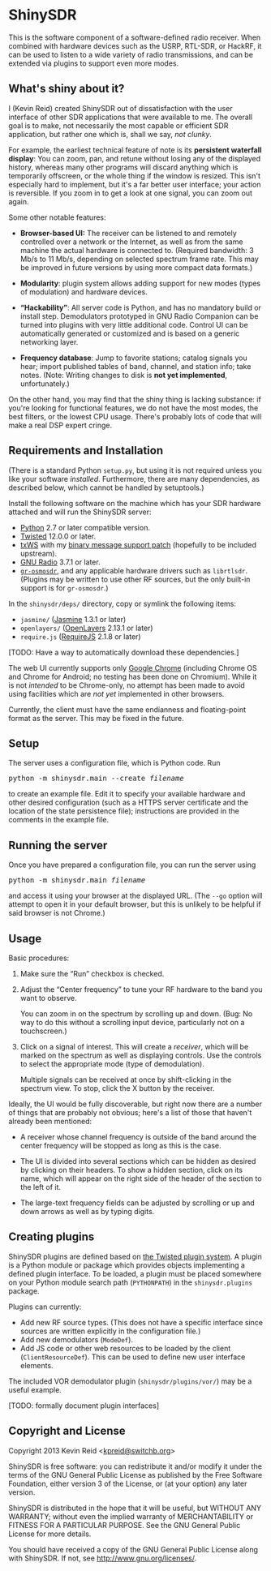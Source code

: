 ShinySDR
========

This is the software component of a software-defined radio receiver. When combined with hardware devices such as the USRP, RTL-SDR, or HackRF, it can be used to listen to a wide variety of radio transmissions, and can be extended via plugins to support even more modes.

What's shiny about it?
----------------------

I (Kevin Reid) created ShinySDR out of dissatisfaction with the user interface of other SDR applications that were available to me. The overall goal is to make, not necessarily the most capable or efficient SDR application, but rather one which is, shall we say, *not clunky*.

For example, the earliest technical feature of note is its **persistent waterfall display**: You can zoom, pan, and retune without losing any of the displayed history, whereas many other programs will discard anything which is temporarily offscreen, or the whole thing if the window is resized. This isn't especially hard to implement, but it's a far better user interface; your action is reversible. If you zoom in to get a look at one signal, you can zoom out again.

Some other notable features:

* **Browser-based UI:** The receiver can be listened to and remotely controlled over a network or the Internet, as well as from the same machine the actual hardware is connected to. (Required bandwidth: 3 Mb/s to 11 Mb/s, depending on selected spectrum frame rate. This may be improved in future versions by using more compact data formats.)

* **Modularity**: plugin system allows adding support for new modes (types of modulation) and hardware devices.

* **“Hackability”**: All server code is Python, and has no mandatory build or install step. Demodulators prototyped in GNU Radio Companion can be turned into plugins with very little additional code. Control UI can be automatically generated or customized and is based on a generic networking layer.

* **Frequency database**: Jump to favorite stations; catalog signals you hear; import published tables of band, channel, and station info; take notes. (Note: Writing changes to disk is **not yet implemented**, unfortunately.)

On the other hand, you may find that the shiny thing is lacking substance: if you're looking for functional features, we do not have the most modes, the best filters, or the lowest CPU usage. There's probably lots of code that will make a real DSP expert cringe.

Requirements and Installation
-----------------------------

(There is a standard Python `setup.py`, but using it is not required unless you like your software *installed*.
Furthermore, there are many dependencies, as described below, which cannot be handled by setuptools.)

Install the following software on the machine which has your SDR hardware attached and will run the ShinySDR server:

* [Python](http://www.python.org/) 2.7 or later compatible version.
* [Twisted](http://twistedmatrix.com/) 12.0.0 or later.
* [txWS](https://github.com/MostAwesomeDude/txWS) with my [binary message support patch](https://github.com/kpreid/txWS/tree/binary) (hopefully to be included upstream).
* [GNU Radio](http://gnuradio.org/) 3.7.1 or later.
* [`gr-osmosdr`](http://sdr.osmocom.org/trac/wiki/GrOsmoSDR), and any applicable hardware drivers such as `librtlsdr`. (Plugins may be written to use other RF sources, but the only built-in support is for `gr-osmosdr`.)

In the `shinysdr/deps/` directory, copy or symlink the following items:

* `jasmine/` ([Jasmine](https://github.com/pivotal/jasmine/) 1.3.1 or later)
* `openlayers/` ([OpenLayers](http://openlayers.org/) 2.13.1 or later)
* `require.js` ([RequireJS](http://requirejs.org/) 2.1.8 or later)

[TODO: Have a way to automatically download these dependencies.]

The web UI currently supports only [Google Chrome](https://www.google.com/chrome/) (including Chrome OS and Chrome for Android; no testing has been done on Chromium).
While it is not *intended* to be Chrome-only, no attempt has been made to avoid using facilities which are *not yet* implemented in other browsers.

Currently, the client must have the same endianness and floating-point format as the server.
This may be fixed in the future.

Setup
-----

The server uses a configuration file, which is Python code.
Run

<pre>python -m shinysdr.main --create <var>filename</var></pre>

to create an example file.
Edit it to specify your available hardware and other desired configuration (such as a HTTPS server certificate and the location of the state persistence file); instructions are provided in the comments in the example file.


Running the server
------------------

Once you have prepared a configuration file, you can run the server using

<pre>python -m shinysdr.main <var>filename</var></pre>

and access it using your browser at the displayed URL. (The `--go` option will attempt to open it in your default browser, but this is unlikely to be helpful if said browser is not Chrome.)

Usage
-----

Basic procedures:

1. Make sure the “Run” checkbox is checked.

2. Adjust the “Center frequency” to tune your RF hardware to the band you want to observe.

   You can zoom in on the spectrum by scrolling up and down. (Bug: No way to do this without a scrolling input device, particularly not on a touchscreen.)

3. Click on a signal of interest. This will create a *receiver*, which will be marked on the spectrum as well as displaying controls. Use the controls to select the appropriate mode (type of demodulation).

   Multiple signals can be received at once by shift-clicking in the spectrum view. To stop, click the X button by the receiver.


Ideally, the UI would be fully discoverable, but right now there are a number of things that are probably not obvious; here's a list of those that haven't already been mentioned:

* A receiver whose channel frequency is outside of the band around the center frequency will be stopped as long as this is the case.

* The UI is divided into several sections which can be hidden as desired by clicking on their headers. To show a hidden section, click on its name, which will appear on the right side of the header of the section to the left of it.

* The large-text frequency fields can be adjusted by scrolling or up and down arrows as well as by typing digits.

Creating plugins
----------------

ShinySDR plugins are defined based on [the Twisted plugin system](https://twistedmatrix.com/documents/12.0.0/core/howto/plugin.html). A plugin is a Python module or package which provides objects implementing a defined plugin interface. To be loaded, a plugin must be placed somewhere on your Python module search path (`PYTHONPATH`) in the `shinysdr.plugins` package.

Plugins can currently:

  * Add new RF source types. (This does not have a specific interface since sources are written explicitly in the configuration file.)
  * Add new demodulators (`ModeDef`).
  * Add JS code or other web resources to be loaded by the client (`ClientResourceDef`). This can be used to define new user interface elements.

The included VOR demodulator plugin (`shinysdr/plugins/vor/`) may be a useful example.

[TODO: formally document plugin interfaces]

Copyright and License
---------------------

Copyright 2013 Kevin Reid &lt;<kpreid@switchb.org>&gt;

ShinySDR is free software: you can redistribute it and/or modify
it under the terms of the GNU General Public License as published by
the Free Software Foundation, either version 3 of the License, or
(at your option) any later version.

ShinySDR is distributed in the hope that it will be useful,
but WITHOUT ANY WARRANTY; without even the implied warranty of
MERCHANTABILITY or FITNESS FOR A PARTICULAR PURPOSE.  See the
GNU General Public License for more details.

You should have received a copy of the GNU General Public License
along with ShinySDR.  If not, see <http://www.gnu.org/licenses/>.
